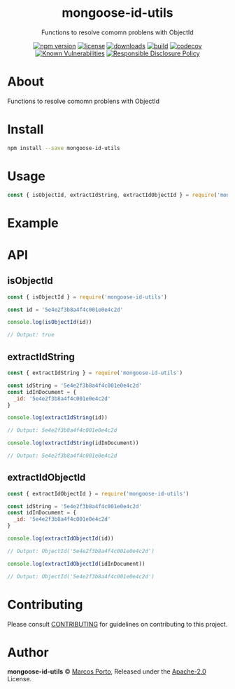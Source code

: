 
<p align="center"><h1 align="center">
  mongoose-id-utils
</h1>

<p align="center">
  Functions to resolve comomn problens with ObjectId
</p>

<p align="center">
  <a href="https://www.npmjs.org/package/mongoose-id-utils"><img src="https://badgen.net/npm/v/mongoose-id-utils" alt="npm version"/></a>
  <a href="https://www.npmjs.org/package/mongoose-id-utils"><img src="https://badgen.net/npm/license/mongoose-id-utils" alt="license"/></a>
  <a href="https://www.npmjs.org/package/mongoose-id-utils"><img src="https://badgen.net/npm/dt/mongoose-id-utils" alt="downloads"/></a>
  <a href="https://github.com/maporto/mongoose-id-utils/actions?workflow=CI"><img src="https://github.com/maporto/mongoose-id-utils/workflows/CI/badge.svg" alt="build"/></a>
  <a href="https://codecov.io/gh/maporto/mongoose-id-utils"><img src="https://codecov.io/gh/maporto/mongoose-id-utils/graph/badge.svg?token=DOS32MRBW3" alt="codecov"/></a>
  <a href="https://snyk.io/test/github/maporto/mongoose-id-utils"><img src="https://snyk.io/test/github/maporto/mongoose-id-utils/badge.svg" alt="Known Vulnerabilities"/></a>
  <a href="./SECURITY.md"><img src="https://img.shields.io/badge/Security-Responsible%20Disclosure-yellow.svg" alt="Responsible Disclosure Policy" /></a>
</p>

# About

Functions to resolve comomn problens with ObjectId

# Install

```bash
npm install --save mongoose-id-utils
```

# Usage

```js
const { isObjectId, extractIdString, extractIdObjectId } = require('mongoose-id-utils')
```

# Example

# API

## isObjectId
```js
const { isObjectId } = require('mongoose-id-utils')

const id = '5e4e2f3b8a4f4c001e0e4c2d'

console.log(isObjectId(id))

// Output: true
```

## extractIdString
```js
const { extractIdString } = require('mongoose-id-utils')

const idString = '5e4e2f3b8a4f4c001e0e4c2d'
const idInDocument = {
  _id: '5e4e2f3b8a4f4c001e0e4c2d'
}

console.log(extractIdString(id))

// Output: 5e4e2f3b8a4f4c001e0e4c2d

console.log(extractIdString(idInDocument))

// Output: 5e4e2f3b8a4f4c001e0e4c2d
```

## extractIdObjectId
```js
const { extractIdObjectId } = require('mongoose-id-utils')

const idString = '5e4e2f3b8a4f4c001e0e4c2d'
const idInDocument = {
  _id: '5e4e2f3b8a4f4c001e0e4c2d'
}

console.log(extractIdObjectId(id))

// Output: ObjectId('5e4e2f3b8a4f4c001e0e4c2d')

console.log(extractIdObjectId(idInDocument))

// Output: ObjectId('5e4e2f3b8a4f4c001e0e4c2d')
```

# Contributing

Please consult [CONTRIBUTING](./CONTRIBUTING.md) for guidelines on contributing to this project.

# Author

**mongoose-id-utils** © [Marcos Porto](https://github.com/maporto), Released under the [Apache-2.0](./LICENSE) License.
